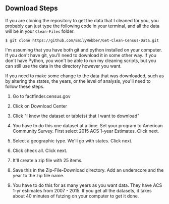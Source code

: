 ## Download Steps
If you are cloning the repository to get the data that I cleaned for you, you probably can just type the following code in your terminal, and all the data will be in your ```Clean-Files``` folder.

```
$ git clone https://github.com/EmilyWebber/Get-Clean-Census-Data.git
```

I'm assuming that you have both git and python installed on your computer. If you don't have git, you'll need to download it in some other way. If you don't have Python, you won't be able to run my cleaning scripts, but you can still use the data in the directory however you want.

If you need to make some change to the data that was downloaded, such as by altering the states, the years, or the level of analysis, you'll need to follow these steps.

1. Go to factfinder.census.gov

2. Click on Download Center

3. Click "I know the dataset or table(s) that I want to download"

4. You have to do this one dataset at a time. Set your program to American Community Survey. First select 2015 ACS 1-year Estimates. Click next.

5. Select a geographic type. We'll go with states. Click next.

6. Click check all. Click next.

7. It'll create a zip file with 25 items.

8. Save this in the Zip-File-Download directory. Add an underscore and the year to the zip file name.

9. You have to do this for as many years as you want data. They have ACS 1-yr estimates from 2007 - 2015. If you get all the datasets, it takes about 40 minutes of futzing on your computer to get it done.